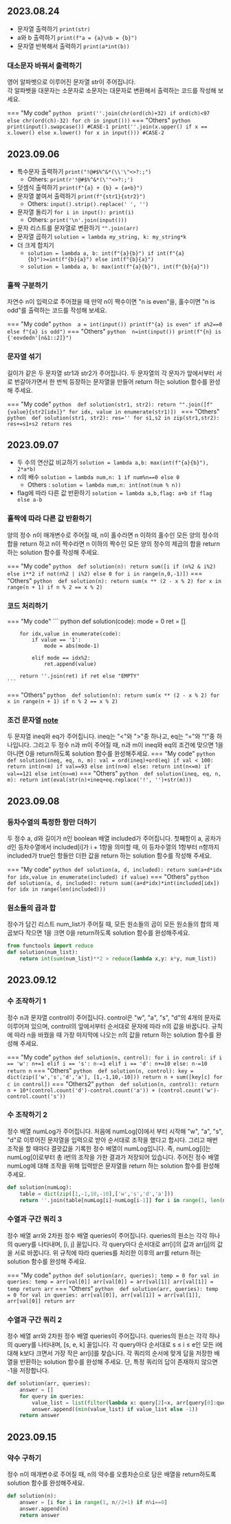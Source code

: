 ## 2023.08.24

- 문자열 출력하기 `print(str)`
- a와 b 출력하기 `print(f"a = {a}\nb = {b}")`
- 문자열 반복해서 출력하기 `print(a*int(b))`

### 대소문자 바꿔서 출력하기 
영어 알파벳으로 이루어진 문자열 str이 주어집니다. <br>
각 알파벳을 대문자는 소문자로 소문자는 대문자로 변환해서 출력하는 코드를 작성해 보세요.

=== "My code"
    ``` python 
    print(''.join(chr(ord(ch)+32) if ord(ch)<97 else chr(ord(ch)-32) for ch in input()))
    ``` 
=== "Others"
    ``` python 
    print(input().swapcase()) #CASE-1
    print(''.join(x.upper() if x == x.lower() else x.lower() for x in input())) #CASE-2
    ``` 

## 2023.09.06

- 특수문자 출력하기 `print("!@#$%^&*(\\'\"<>?:;")` 
    - Others: `print(r'!@#$%^&*(\'"<>?:;')`
- 덧셈식 출력하기 `print(f"{a} + {b} = {a+b}")`
- 문자열 붙여서 출력하기 `print(f"{str1}{str2}")` 
    - Others: `input().strip().replace(' ', '')`
- 문자열 돌리기 `for i in input(): print(i)` 
    - Others: `print('\n'.join(input()))`  
- 문자 리스트를 문자열로 변환하기 `"".join(arr)`
- 문자열 곱하기 `solution = lambda my_string, k: my_string*k`
- 더 크게 합치기  
    - `solution = lambda a, b: int(f"{a}{b}") if int(f"{a}{b}")>=int(f"{b}{a}") else int(f"{b}{a}")`
    - `solution = lambda a, b: max(int(f"{a}{b}"), int(f"{b}{a}"))`

### 홀짝 구분하기
자연수 n이 입력으로 주어졌을 때 만약 n이 짝수이면 "n is even"을, 홀수이면 "n is odd"를 출력하는 코드를 작성해 보세요.

=== "My code"
    ``` python 
    a = int(input())
    print(f"{a} is even" if a%2==0 else f"{a} is odd")
    ``` 
=== "Others"
    ``` python 
    n=int(input())
    print(f"{n} is {'eovdedn'[n&1::2]}")
    ``` 

### 문자열 섞기
길이가 같은 두 문자열 str1과 str2가 주어집니다.
두 문자열의 각 문자가 앞에서부터 서로 번갈아가면서 한 번씩 등장하는 문자열을 만들어 return 하는 solution 함수를 완성해 주세요.

=== "My code"
    ``` python 
    def solution(str1, str2):
        return "".join([f"{value}{str2[idx]}" for idx, value in enumerate(str1)]) 
    ``` 
=== "Others"
    ``` python 
    def solution(str1, str2):
        res=''
        for s1,s2 in zip(str1,str2):
            res+=s1+s2
        return res
    ``` 

## 2023.09.07

- 두 수의 연산값 비교하기 `solution = lambda a,b: max(int(f"{a}{b}"), 2*a*b)`
- n의 배수 `solution = lambda num,n: 1 if num%n==0 else 0`
    - Others : `solution = lambda num,n: int(not(num % n))`
- flag에 따라 다른 값 반환하기 `solution = lambda a,b,flag: a+b if flag else a-b`


### 홀짝에 따라 다른 값 반환하기
양의 정수 n이 매개변수로 주어질 때, n이 홀수라면 n 이하의 홀수인 모든 양의 정수의 합을 return 하고 n이 짝수라면 n 이하의 짝수인 모든 양의 정수의 제곱의 합을 return 하는 solution 함수를 작성해 주세요.

=== "My code"
    ``` python 
    def solution(n):
        return sum([i if (n%2 & i%2) else i**2 if not(n%2 | i%2) else 0 for i in range(n,0,-1)])
    ``` 
=== "Others"
    ``` python 
    def solution(n):
        return sum(x ** (2 - x % 2) for x in range(n + 1) if n % 2 == x % 2)
    ``` 

### 코드 처리하기
=== "My code"
    ``` python
    def solution(code):
        mode = 0
        ret = []
        
        for idx,value in enumerate(code):
            if value == '1':
                mode = abs(mode-1)
        
            elif mode == idx%2:
                ret.append(value)

        return ''.join(ret) if ret else "EMPTY"
    ```
=== "Others"
    ``` python 
    def solution(n):
        return sum(x ** (2 - x % 2) for x in range(n + 1) if n % 2 == x % 2)
    ``` 

### 조건 문자열 [note](../../language/python/note/1.md)
두 문자열 ineq와 eq가 주어집니다. ineq는 "<"와 ">"중 하나고, eq는 "="와 "!"중 하나입니다. 그리고 두 정수 n과 m이 주어질 때, n과 m이 ineq와 eq의 조건에 맞으면 1을 아니면 0을 return하도록 solution 함수를 완성해주세요.
=== "My code"
    ``` python
    def solution(ineq, eq, n, m):
        val = ord(ineq)+ord(eq)
        if val < 100:
            return int(n<m) if val==93 else int(n>m)
        else:
            return int(n<=m) if val==121 else int(n>=m)
    ```
=== "Others"
    ``` python 
    def solution(ineq, eq, n, m):
        return int(eval(str(n)+ineq+eq.replace('!', '')+str(m)))
    ``` 

## 2023.09.08

### 등차수열의 특정한 항만 더하기
두 정수 a, d와 길이가 n인 boolean 배열 included가 주어집니다. 첫째항이 a, 공차가 d인 등차수열에서 included[i]가 i + 1항을 의미할 때, 이 등차수열의 1항부터 n항까지 included가 true인 항들만 더한 값을 return 하는 solution 함수를 작성해 주세요.

=== "My code"
    ``` python
    def solution(a, d, included):
        return sum(a+d*idx for idx,value in enumerate(included) if value)
    ```
=== "Others"
    ``` python 
    def solution(a, d, included):
        return sum((a+d*idx)*int(included[idx]) for idx in range(len(included)))
    ``` 

### 원소들의 곱과 합
정수가 담긴 리스트 num_list가 주어질 때, 모든 원소들의 곱이 모든 원소들의 합의 제곱보다 작으면 1을 크면 0을 return하도록 solution 함수를 완성해주세요.

``` python
from functools import reduce
def solution(num_list):
    return int(sum(num_list)**2 > reduce(lambda x,y: x*y, num_list))
```

## 2023.09.12

### 수 조작하기 1
정수 n과 문자열 control이 주어집니다. control은 "w", "a", "s", "d"의 4개의 문자로 이루어져 있으며, control의 앞에서부터 순서대로 문자에 따라 n의 값을 바꿉니다. 규칙에 따라 n을 바꿨을 때 가장 마지막에 나오는 n의 값을 return 하는 solution 함수를 완성해 주세요.

=== "My code"
    ``` python
    def solution(n, control):
        for i in control:
            if i == 'w': n+=1
            elif i == 's': n-=1
            elif i == 'd': n+=10
            else: n-=10
        return n
    ```
=== "Others"
    ``` python 
    def solution(n, control):
        key = dict(zip(['w','s','d','a'], [1,-1,10,-10]))
        return n + sum([key[c] for c in control])
    ``` 
=== "Others2"
    ``` python 
    def solution(n, control):
        return n + 10*(control.count('d')-control.count('a')) + (control.count('w')-control.count('s'))
    ``` 

### 수 조작하기 2
정수 배열 numLog가 주어집니다. 처음에 numLog[0]에서 부터 시작해 "w", "a", "s", "d"로 이루어진 문자열을 입력으로 받아 순서대로 조작을 했다고 합시다.
그리고 매번 조작을 할 때마다 결괏값을 기록한 정수 배열이 numLog입니다. 즉, numLog[i]는 numLog[0]로부터 총 i번의 조작을 가한 결과가 저장되어 있습니다.
주어진 정수 배열 numLog에 대해 조작을 위해 입력받은 문자열을 return 하는 solution 함수를 완성해 주세요.
``` python
def solution(numLog):
    table = dict(zip([1,-1,10,-10],['w','s','d','a']))
    return ''.join(table[numLog[i]-numLog[i-1]] for i in range(1, len(numLog)))
```

### 수열과 구간 쿼리 3
정수 배열 arr와 2차원 정수 배열 queries이 주어집니다. queries의 원소는 각각 하나의 query를 나타내며, [i, j] 꼴입니다.
각 query마다 순서대로 arr[i]의 값과 arr[j]의 값을 서로 바꿉니다.
위 규칙에 따라 queries를 처리한 이후의 arr를 return 하는 solution 함수를 완성해 주세요.

=== "My code"
    ``` python
    def solution(arr, queries):
        temp = 0
        for val in queries:
            temp = arr[val[0]]
            arr[val[0]] = arr[val[1]]
            arr[val[1]] = temp
        return arr
    ```
=== "Others"
    ``` python 
    def solution(arr, queries):
        temp = 0
        for val in queries:
            arr[val[0]], arr[val[1]] = arr[val[1]], arr[val[0]]
        return arr
    ``` 

### 수열과 구간 쿼리 2
정수 배열 arr와 2차원 정수 배열 queries이 주어집니다. queries의 원소는 각각 하나의 query를 나타내며, [s, e, k] 꼴입니다.
각 query마다 순서대로 s ≤ i ≤ e인 모든 i에 대해 k보다 크면서 가장 작은 arr[i]를 찾습니다.
각 쿼리의 순서에 맞게 답을 저장한 배열을 반환하는 solution 함수를 완성해 주세요.
단, 특정 쿼리의 답이 존재하지 않으면 -1을 저장합니다.
``` python
def solution(arr, queries):
    answer = []
    for query in queries:
        value_list = list(filter(lambda x: query[2]<x, arr[query[0]:query[1]+1]))
        answer.append((min(value_list) if value_list else -1))
    return answer
```

## 2023.09.15

### 약수 구하기
정수 n이 매개변수로 주어질 때, n의 약수를 오름차순으로 담은 배열을 return하도록 solution 함수를 완성해주세요.
``` python
def solution(n):
    answer = [i for i in range(1, n//2+1) if n%i==0]
    answer.append(n)
    return answer
```